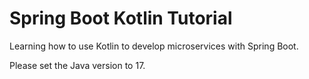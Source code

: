 # Spring Boot Kotlin Tutorial

Learning how to use Kotlin to develop microservices with Spring Boot.

Please set the Java version to 17.
